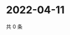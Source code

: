 # 2022-04-11

共 0 条

<!-- BEGIN WEIBO -->
<!-- 最后更新时间 Mon Apr 11 2022 12:20:03 GMT+0800 (China Standard Time) -->

<!-- END WEIBO -->
